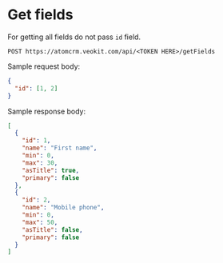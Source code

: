 # Get fields

For getting all fields do not pass `id` field.

`POST https://atomcrm.veokit.com/api/<TOKEN HERE>/getFields`

Sample request body:
```json
{
  "id": [1, 2]
}
```

Sample response body:
```json
[
  {
    "id": 1,
    "name": "First name",
    "min": 0,
    "max": 30,
    "asTitle": true,
    "primary": false
  },
  {
    "id": 2,
    "name": "Mobile phone",
    "min": 0,
    "max": 50,
    "asTitle": false,
    "primary": false
  }
]
```
